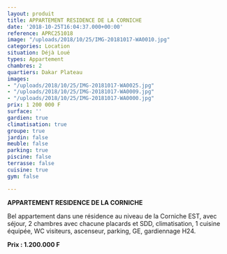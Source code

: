 ```yaml
---
layout: produit
title: APPARTEMENT RESIDENCE DE LA CORNICHE
date: '2018-10-25T16:04:37.000+00:00'
reference: APRC251018
image: "/uploads/2018/10/25/IMG-20181017-WA0010.jpg"
categories: Location
situation: Déjà Loué
types: Appartement
chambres: 2
quartiers: Dakar Plateau
images:
- "/uploads/2018/10/25/IMG-20181017-WA0025.jpg"
- "/uploads/2018/10/25/IMG-20181017-WA0009.jpg"
- "/uploads/2018/10/25/IMG-20181017-WA0000.jpg"
prix: 1 200 000 F
surface: ''
gardien: true
climatisation: true
groupe: true
jardin: false
meuble: false
parking: true
piscine: false
terrasse: false
cuisine: true
gym: false

---
```

**APPARTEMENT RESIDENCE DE LA CORNICHE**

Bel appartement dans une résidence au niveau de la Corniche EST, avec séjour, 2 chambres avec chacune placards et SDD, climatisation, 1 cuisine équipée, WC visiteurs, ascenseur, parking, GE, gardiennage H24.

**Prix : 1.200.000 F**